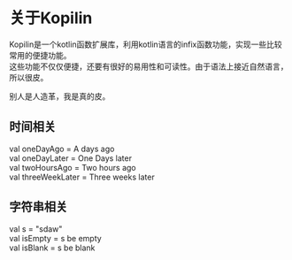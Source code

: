 # 关于Kopilin

Kopilin是一个kotlin函数扩展库，利用kotlin语言的infix函数功能，实现一些比较常用的便捷功能。  
这些功能不仅仅便捷，还要有很好的易用性和可读性。由于语法上接近自然语言，所以很皮。  

别人是人造革，我是真的皮。

## 时间相关
val oneDayAgo = A days ago  
val oneDayLater = One Days later  
val twoHoursAgo = Two hours ago  
val threeWeekLater = Three weeks later

## 字符串相关  
val s = "sdaw"  
val isEmpty = s be empty  
val isBlank = s be blank
